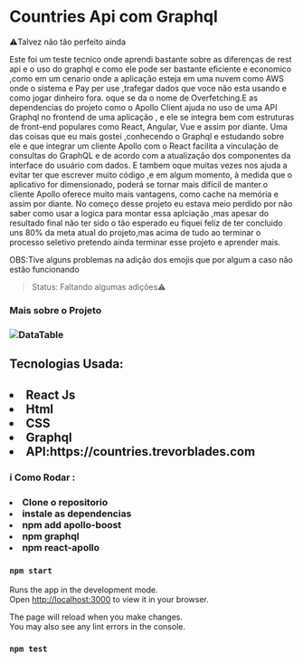# Countries Api com Graphql
⚠️Talvez não tão perfeito ainda

Este foi um teste tecnico onde aprendi bastante sobre as diferenças de rest api e o uso do graphql e como ele pode ser bastante eficiente e economico ,como em um cenario onde a aplicação esteja em uma nuvem como AWS onde o sistema e Pay per use ,trafegar dados que voce não esta usando e como jogar dinheiro fora. oque se da o nome de Overfetching.E as dependencias do projeto como o Apollo Client ajuda no uso de uma API Graphql no frontend de uma aplicação , e ele se integra bem com estruturas de front-end populares como React, Angular, Vue e assim por diante. Uma das coisas que eu mais gostei ,conhecendo o Graphql e estudando sobre ele e que
 integrar um cliente Apollo com o React facilita a vinculação de consultas do GraphQL e de acordo com a atualização dos componentes da interface do usuário com dados. 
 E tambem oque muitas vezes nos ajuda a evitar ter que escrever muito código ,e em algum momento, à medida que o aplicativo for dimensionado, poderá se tornar mais difícil de manter.o cliente Apollo oferece muito mais vantagens, como cache na memória e assim por diante.
 No começo desse projeto eu estava meio perdido por não saber como usar a logica para montar essa aplciação ,mas apesar do resultado final não ter sido o tão esperado eu fiquei feliz de ter concluido uns 80% da meta atual do projeto,mas acima de tudo ao terminar  o processo seletivo pretendo ainda terminar esse projeto e aprender mais.
 
 
 OBS:Tive alguns problemas na adição dos emojis que por algum a caso não estão funcionando



 
>Status: Faltando algumas adições⚠️

<h3> Mais sobre o Projeto<h3>

<img src="https://media.discordapp.net/attachments/914344565073412126/1003048477904879687/Countries.JPG?width=1354&height=676"
     alt="DataTable">

<h2>Tecnologias Usada:<h2>
 <li>React Js</li>
 <li>Html </li>
  <li>CSS </li>
  <li>Graphql</li>
 <li>API:https://countries.trevorblades.com  </li>
 
  
 <h3> ℹ️ Como Rodar :<h3> 
<li>Clone o repositorio</li>
<li>instale as dependencias </li>
<li>npm add apollo-boost</li> 
<li>npm graphql</li>
<li>npm react-apollo</li>

### `npm start`

Runs the app in the development mode.\
Open [http://localhost:3000](http://localhost:3000) to view it in your browser.

The page will reload when you make changes.\
You may also see any lint errors in the console.

### `npm test`
